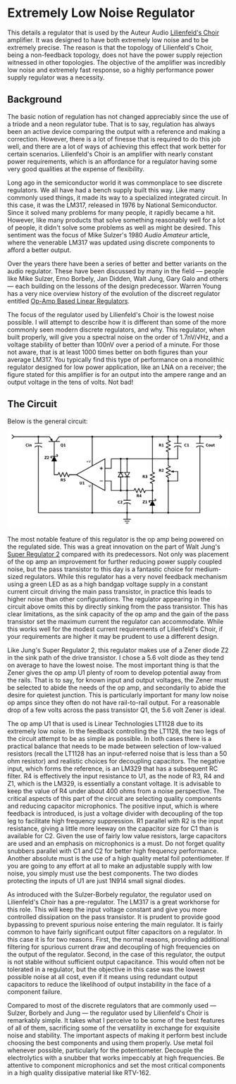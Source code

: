 # Extremely Low Noise Regulator

This details a regulator that is used by the Auteur Audio [Lilienfeld's Choir](http://auteuraudio.com/lilienfelds-choir) amplifier.  It
was designed to have both extremely low noise and to be extremely precise.  The reason is that the topology of Lilienfeld's 
Choir, being a non-feedback topology, does not have the power supply rejection witnessed in other topologies.  The objective
of the amplifier was incredibly low noise and extremely fast response, so a highly performance power supply regulator was a necessity.



## Background

The basic notion of regulation has not changed appreciably since the use of a triode and a neon regulator tube.  That is to say, 
regulation has always been an active device comparing the output with a reference and making a correction.  However, there is a lot
of finesse that is required to do this job well, and there are a lot of ways of achieving this effect that work better for certain
scenarios.  Lilienfeld's Choir is an amplifier with nearly constant power requirements, which is an affordance for a regulator 
having some very good qualities at the expense of flexibility.  

Long ago in the semiconductor world it was commonplace to see discrete regulators.  We all have had a bench supply built this 
way.  Like many commonly used things, it made its way to a specialized integrated circuit.  In this case, it was the LM317, released in 
1976 by National Semiconductor.  Since it solved many problems for many people, it rapidly became a hit.  However, like many 
products that solve something reasonably well for a lot of people, it didn't solve some problems as well as might be desired.  This
sentiment was the focus of Mike Sulzer's 1980 _Audio Amateur_ article, where the venerable LM317 was updated using discrete components
to afford a better output.

Over the years there have been a series of better and better variants on the audio regulator.  These have been discussed by many 
in the field — people like Mike Sulzer, Erno Borbely, Jan Didden, Walt Jung, Gary Galo and others — each building on 
the lessons of the design predecessor.  Warren Young has a very nice overview history of the evolution of the discreet 
regulator entitled [Op-Amp Based Linear Regulators](https://tangentsoft.net/elec/opamp-linreg.html).  

The focus of the regulator used by Lilienfeld's Choir is the lowest noise possible.  I will attempt to describe how it is 
different than some of the more commonly seen modern discrete regulators, and why.  This regulator, when built properly, will 
give you a spectral noise on the order of 1.7nV/√Hz, and a voltage stability of better than 100nV over a period of a 
minute.  For those not aware, that is at least 1000 times better on both figures than your average LM317.  You typically find this 
type of performance on a monolithic regulator designed for low power application, like an LNA on a receiver; the figure 
stated for this amplifier is for an output into the ampere range and an output voltage in the tens of volts.  Not bad!



## The Circuit

Below is the general circuit:

![Schematic](schematic.png)

The most notable feature of this regulator is the op amp being powered on the regulated side.  This was a great innovation on the 
part of Walt Jung's [Super Regulator 2](http://waltjung.org/PDFs/Improved_PN_Regs.pdf) compared with its predecessors.  Not only was 
placement of the op amp an improvement for further reducing power supply coupled noise, but the pass transistor to this day is 
a fantastic choice for medium-sized regulators.  While this regulator has a very novel feedback mechanism using a green LED as as 
a high bandgap voltage supply in a constant current circuit driving the main pass transistor, in practice this leads to higher 
noise than other configurations.  The regulator appearing in the circuit above omits this by directly sinking from the pass 
transistor.  This has clear limitations, as the sink capacity of the op amp and the gain of the pass transistor set the maximum
current the regulator can accommodate.  While this works well for the modest current requirements of Lilienfeld's Choir, if your 
requirements are higher it may be prudent to use a different design.

Like Jung's Super Regulator 2, this regulator makes use of a Zener diode Z2 in the sink path of the drive transistor.  I chose a 
5.6 volt diode as they tend on average to have the lowest noise.  The most important thing is that the Zener gives the op amp U1 
plenty of room to develop potential away from the rails.  That is to say, for known input and output voltages, the Zener 
must be selected to abide the needs of the op amp, and secondarily to abide the desire for quietest junction.  This is particularly 
important for many low noise op amps since they often do not have rail-to-rail output.  For a reasonable drop of a few volts 
across the pass transistor Q1, the 5.6 volt Zener is ideal.  

The op amp U1 that is used is Linear Technologies LT1128 due to its extremely low noise.  In the feedback controlling the LT1128, 
the two legs of the circuit attempt to be as simple as possible.  In both cases there is a practical balance that needs to be made
between selection of low-valued resistors (recall the LT1128 has an input-referred noise that is less than a 50 ohm resistor) and
realistic choices for decoupling capacitors.  The negative input, which forms the reference, is an LM329 that has a subsequent 
RC filter.  R4 is effectively the input resistance to U1, as the node of R3, R4 and Z1, which is the LM329, is essentially a 
constant voltage.  It is advisable to keep the value of R4 under about 400 ohms from a noise perspective.  The critical aspects of 
this part of the circuit are selecting quality components and reducing capacitor microphonics. The positive input, which 
is where feedback is introduced, is just a voltage divider with decoupling of the top leg to facilitate high frequency 
suppression.  R1 parallel with R2 is the input resistance, giving a little more leeway on the capacitor size for C1 than is 
available for C2.  Given the use of fairly low value resistors, large capacitors are used and an emphasis
on microphonics is a must.  Do not forget quality snubbers parallel with C1 and C2 for better high frequency 
performance. Another absolute must is the use of a high quality metal foil potentiometer.  If you are going to any 
effort at all to make an adjustable supply with low noise, you simply must use the best components.  The two diodes protecting 
the inputs of U1 are just 1N914 small signal diodes.  

As introduced with the Sulzer-Borbely regulator, the regulator used on Lilienfeld's Choir has a pre-regulator. The LM317 is a 
great workhorse for this role.  This will keep the input voltage constant and give you more controlled dissipation on the 
pass transistor.  It is prudent to provide good bypassing to prevent spurious noise entering the main regulator.  It is fairly 
common to have fairly significant output filter capacitors on a regulator.  In this case it is for two reasons.  First, the 
normal reasons, providing additional filtering for spurious current draw and decoupling of high frequencies on the output of 
the regulator.  Second, in the case of this regulator, the output is not stable without sufficient output capacitance.  This 
would often not be tolerated in a regulator, but the objective in this case was the lowest possible noise at all cost, even 
if it means using redundant output capacitors to reduce the likelihood of output instability in the face of a component failure.

Compared to most of the discrete regulators that are commonly used — Sulzer, Borbely and Jung — the regulator used by Lilienfeld's 
Choir is remarkably simple.  It takes what I perceive to be some of the best features of all of them, sacrificing some of the 
versatility in exchange for exquisite noise and stability.  The important aspects of making it perform best include choosing the 
best components and using them properly.  Use metal foil whenever possible, particularly for the potentiometer.  Decouple 
the electrolytics with a snubber that works impeccably at high frequencies.  Be attentive to component microphonics and set the 
most critical components in a high quality dissipative material like RTV-162.
